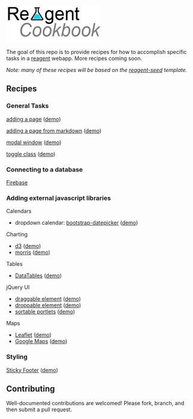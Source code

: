![Reagent-Cookbook](logo.png)

The goal of this repo is to provide recipes for how to accomplish specific tasks in a [reagent](https://github.com/reagent-project/reagent) webapp.  More recipes coming soon.

*Note: many of these recipes will be based on the [reagent-seed](https://github.com/gadfly361/reagent-seed) template.*

## Recipes

### General Tasks

[adding a page](https://github.com/gadfly361/reagent-cookbook/tree/master/recipes/adding-a-page) ([demo](http://rc-adding-a-page.s3-website-us-east-1.amazonaws.com/))

[adding a page from markdown](https://github.com/gadfly361/reagent-cookbook/tree/master/recipes/page-from-markdown) ([demo](http://rc-page-from-markdown.s3-website-us-west-1.amazonaws.com/))

[modal window](https://github.com/gadfly361/reagent-cookbook/tree/master/recipes/modals) ([demo](http://rc-modals.s3-website-us-west-1.amazonaws.com/))

[toggle class](https://github.com/gadfly361/reagent-cookbook/tree/master/recipes/toggle-class) ([demo](http://rc-toggle-class.s3-website-us-west-1.amazonaws.com/))

### Connecting to a database

[Firebase](https://github.com/gadfly361/reagent-cookbook/tree/master/recipes/firebase)

### Adding external javascript libraries

Calendars

* dropdown calendar: [bootstrap-datepicker](https://github.com/gadfly361/reagent-cookbook/tree/master/recipes/bootstrap-datepicker) ([demo](http://rc-bootstrap-datepicker.s3-website-us-west-1.amazonaws.com/))

Charting

* [d3](https://github.com/gadfly361/reagent-cookbook/tree/master/recipes/d3) ([demo](http://rc-d3.s3-website-us-west-1.amazonaws.com/))
* [morris](https://github.com/gadfly361/reagent-cookbook/tree/master/recipes/morris) ([demo](http://rc-morris.s3-website-us-west-1.amazonaws.com/))

Tables

* [DataTables](https://github.com/gadfly361/reagent-cookbook/tree/master/recipes/data-tables) ([demo](http://rc-data-tables.s3-website-us-west-1.amazonaws.com/))

jQuery UI

* [draggable element](https://github.com/gadfly361/reagent-cookbook/tree/master/recipes/draggable) ([demo](http://rc-draggable.s3-website-us-west-1.amazonaws.com/))
* [droppable element](https://github.com/gadfly361/reagent-cookbook/tree/master/recipes/droppable) ([demo](http://rc-droppable.s3-website-us-west-1.amazonaws.com/))
* [sortable portlets](https://github.com/gadfly361/reagent-cookbook/tree/master/recipes/sortable-portlets) ([demo](http://rc-sortable-portlets.s3-website-us-west-1.amazonaws.com/))

Maps

* [Leaflet](https://github.com/gadfly361/reagent-cookbook/tree/master/recipes/leaflet) ([demo](http://rc-leaflet.s3-website-us-west-1.amazonaws.com/))
* [Google Maps](https://github.com/gadfly361/reagent-cookbook/tree/master/recipes/google-maps) ([demo](http://rc-google-maps.s3-website-us-west-1.amazonaws.com/))

### Styling

[Sticky Footer](https://github.com/gadfly361/reagent-cookbook/tree/master/recipes/sticky-footer) ([demo](http://rc-sticky-footer.s3-website-us-west-1.amazonaws.com/))

## Contributing

Well-documented contributions are welcomed!  Please fork, branch, and then submit a pull request.
